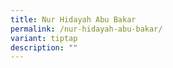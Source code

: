 ```yaml
---
title: Nur Hidayah Abu Bakar
permalink: /nur-hidayah-abu-bakar/
variant: tiptap
description: ""
---
```

